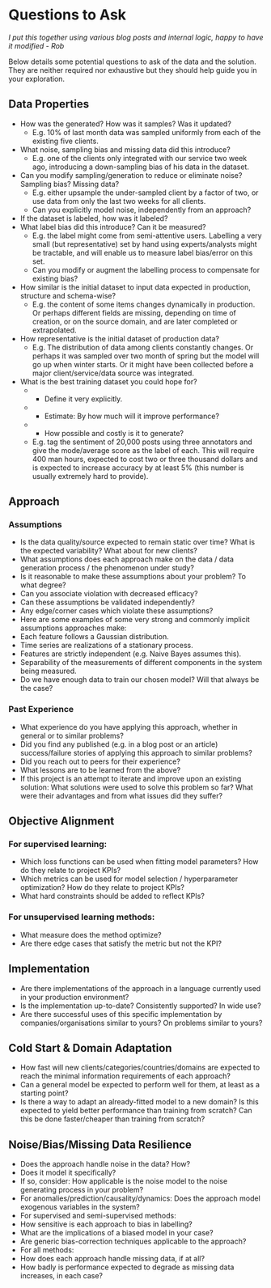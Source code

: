 # Questions to Ask

*I put this together using various blog posts and internal logic, happy to have it 
modified - Rob* 

Below details some potential questions to ask of the data and the solution. They 
are neither required nor exhaustive but they should help guide you in your 
exploration.

## Data Properties
* How was the generated? How was it samples? Was it updated?
    * E.g. 10% of last month data was sampled uniformly from each of the existing five clients.
* What noise, sampling bias and missing data did this introduce?
    * E.g. one of the clients only integrated with our service two week ago, introducing a down-sampling bias of his data in the dataset.
* Can you modify sampling/generation to reduce or eliminate noise? Sampling bias? Missing data?
    * E.g. either upsample the under-sampled client by a factor of two, or use data from only the last two weeks for all clients.
    * Can you explicitly model noise, independently from an approach?
* If the dataset is labeled, how was it labeled?
* What label bias did this introduce? Can it be measured?
    * E.g. the label might come from semi-attentive users. Labelling a very small (but representative) set by hand using experts/analysts might be tractable, and will enable us to measure label bias/error on this set.
    * Can you modify or augment the labelling process to compensate for existing bias?
* How similar is the initial dataset to input data expected in production, structure and schema-wise?
    * E.g. the content of some items changes dynamically in production. Or perhaps different fields are missing, depending on time of creation, or on the source domain, and are later completed or extrapolated.
* How representative is the initial dataset of production data?
    * E.g. The distribution of data among clients constantly changes. Or perhaps it was sampled over two month of spring but the model will go up when winter starts. Or it might have been collected before a major client/service/data source was integrated.
* What is the best training dataset you could hope for?
    * - Define it very explicitly.
    * - Estimate: By how much will it improve performance?
    * - How possible and costly is it to generate?
    * E.g. tag the sentiment of 20,000 posts using three annotators and give the mode/average score as the label of each. This will require 400 man hours, expected to cost two or three thousand dollars and is expected to increase accuracy by at least 5% (this number is usually extremely hard to provide).

## Approach 
### Assumptions
* Is the data quality/source expected to remain static over time? What is the expected variability? What about for new clients? 
* What assumptions does each approach make on the data / data generation process / the phenomenon under study?
* 	Is it reasonable to make these assumptions about your problem? To what degree?
* 	Can you associate violation with decreased efficacy? 
* Can these assumptions be validated independently?
* Any edge/corner cases which violate these assumptions?
* Here are some examples of some very strong and commonly implicit assumptions approaches make:
* 	Each feature follows a Gaussian distribution.
* 	Time series are realizations of a stationary process.
* 	Features are strictly independent (e.g. Naive Bayes assumes this).
* 	Separability of the measurements of different components in the system being measured.
* Do we have enough data to train our chosen model? Will that always be the case? 
	
### Past Experience
* What experience do you have applying this approach, whether in general or to similar problems?
* Did you find any published (e.g. in a blog post or an article) success/failure stories of applying this approach to similar problems?
* Did you reach out to peers for their experience?
* What lessons are to be learned from the above?
* If this project is an attempt to iterate and improve upon an existing solution: What solutions were used to solve this problem so far? What were their advantages and from what issues did they suffer?
	
## Objective Alignment

### For supervised learning:
* Which loss functions can be used when fitting model parameters? How do they relate to project KPIs?
* Which metrics can be used for model selection / hyperparameter optimization? How do they relate to project KPIs?
* What hard constraints should be added to reflect KPIs?
	
### For unsupervised learning methods:
* What measure does the method optimize?
* Are there edge cases that satisfy the metric but not the KPI?
	
## Implementation
* Are there implementations of the approach in a language currently used in your production environment?
* Is the implementation up-to-date? Consistently supported? In wide use?
* Are there successful uses of this specific implementation by companies/organisations similar to yours? On problems similar to yours?

## Cold Start & Domain Adaptation
* How fast will new clients/categories/countries/domains are expected to reach the minimal information requirements of each approach?
* Can a general model be expected to perform well for them, at least as a starting point?
* Is there a way to adapt an already-fitted model to a new domain? Is this expected to yield better performance than training from scratch? Can this be done faster/cheaper than training from scratch?
	
## Noise/Bias/Missing Data Resilience
* Does the approach handle noise in the data? How?
* 	Does it model it specifically?
* 	If so, consider: How applicable is the noise model to the noise generating process in your problem?
* 	For anomalies/prediction/causality/dynamics: Does the approach model exogenous variables in the system?
* For supervised and semi-supervised methods:
* 	How sensitive is each approach to bias in labelling?
* 	What are the implications of a biased model in your case?
* 	Are generic bias-correction techniques applicable to the approach?
* For all methods:
* 	How does each approach handle missing data, if at all?
*   How badly is performance expected to degrade as missing data increases, in each case?